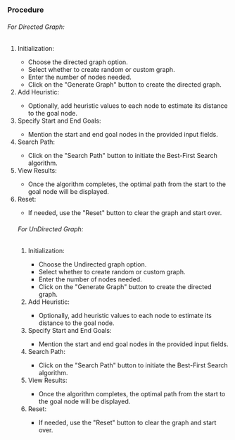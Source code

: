 <h3>Procedure</h3>

<h6>For Directed Graph:</h6>
<ol>
<li>Initialization:</li>
<ul><li>Choose the directed graph option.</li>
<li>Select whether to create random or custom graph.</li>
<li>Enter the number of nodes needed.</li>
<li>Click on the "Generate Graph" button to create the directed graph.</li>
</ul>
<li>Add Heuristic:</li>
<ul><li>
Optionally, add heuristic values to each node to estimate its distance to the goal node.</li></ul>
<li>Specify Start and End Goals:</li>
<ul><li>
Mention the start and end goal nodes in the provided input fields.</li></ul>
<li>Search Path:</li>
<ul><li>
Click on the "Search Path" button to initiate the Best-First Search algorithm.</li></ul>
<li>View Results:</li>
<ul><li>
Once the algorithm completes, the optimal path from the start to the goal node will be displayed.</li></ul>
<li>Reset:</li>
<ul><li>
If needed, use the "Reset" button to clear the graph and start over.</li></ul>

<h6>For UnDirected Graph:</h6>
<ol>
<li>Initialization:</li>
<ul><li>Choose the Undirected graph option.</li>
<li>Select whether to create random or custom graph.</li>
<li>Enter the number of nodes needed.</li>
<li>Click on the "Generate Graph" button to create the directed graph.</li>
</ul>
<li>Add Heuristic:</li>
<ul><li>
Optionally, add heuristic values to each node to estimate its distance to the goal node.</li></ul>
<li>Specify Start and End Goals:</li>
<ul><li>
Mention the start and end goal nodes in the provided input fields.</li></ul>
<li>Search Path:</li>
<ul><li>
Click on the "Search Path" button to initiate the Best-First Search algorithm.</li></ul>
<li>View Results:</li>
<ul><li>
Once the algorithm completes, the optimal path from the start to the goal node will be displayed.</li></ul>
<li>Reset:</li>
<ul><li>
If needed, use the "Reset" button to clear the graph and start over.</li></ul>
</ol>
